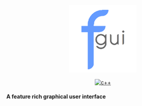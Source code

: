 <p align="center">
  <img width="178" src="resources/fgui_logo.png" alt="logo">
</p>
 
<p align="center">
  <a href="https://en.wikipedia.org/wiki/C%2B%2B"><img width="96" src="https://img.shields.io/badge/language-C%2B%2B-%23f34b7d.svg" alt="c++"></a>
</p>

<p style="text-align: center;"><h4>A feature rich graphical user interface</h4></p>
